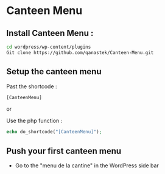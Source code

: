 # Canteen Menu

## Install Canteen Menu :

```bash
cd wordpress/wp-content/plugins
Git clone https://github.com/qanastek/Canteen-Menu.git
```
## Setup the canteen menu

Past the shortcode :
```php
[CanteenMenu]
```

or

Use the php function :
```php
echo do_shortcode("[CanteenMenu]");
```

## Push your first canteen menu

* Go to the "menu de la cantine" in the WordPress side bar
